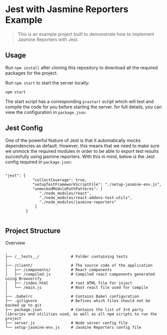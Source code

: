 # Jest with Jasmine Reporters Example

> This is an example project built to demonstrate how to implement Jasmine Reporters with Jest.

## Usage

Run `npm install` after cloning this repository to download all the required packages for the project.

Run `npm start` to start the server locally:
```
npm start
```

The start script has a corresponding `prestart` script which will test and compile the code for you before starting the server. for full details, you can view the configuration in `package.json`.

## Jest Config

One of the powerful feature of Jest is that it automatically mocks dependencies as default. However, this means that we need to make sure we unmock the required modules in order to be able to export test results succesfully using jasmine reporters. 
With this in mind, below is the Jest config required in `package.json`:

```

"jest": {
            "collectCoverage": true,
            "setupTestFrameworkScriptFile": "./setup-jasmine-env.js",
            "unmockedModulePathPatterns": [
               "./node_modules/react",
               "./node_modules/react-addons-test-utils",
               "./node_modules/jasmine-reporters"
             ]
         }
    
```

## Project Structure

Overview

```
.
├── /__tests__/              # Folder containing tests
│
├── /client/                 # The source code of the application
│   ├── /components/         # React components
│   ├── /compiled.js         # Compiled react components generated using Browserify
│   ├── /index.html          # root HTML file for inject
│   └── /main.js             # Root react file used for compile
│
├── .babelrc                 # Contains Babel configuration
├── .gitignore               # Defines which files should not be backed up to git
├── package.json             # Contains the list of 3rd party libraries and utilities used, as well as all npm scripts to run the project
├── server.js                # Node server config file
└── setup-jasmine-env.js     # Jasmine Reporters config file
```

